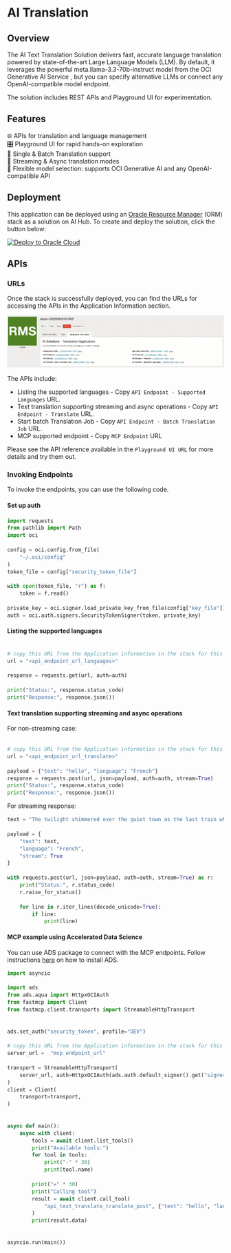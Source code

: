 # AI Translation

## Overview

The AI Text Translation Solution delivers fast, accurate language translation powered by state-of-the-art Large Language Models (LLM). By default, it leverages the powerful meta.llama-3.3-70b-instruct model from the OCI Generative AI Service , but you can specify alternative LLMs or connect any OpenAI-compatible model endpoint.

The solution includes REST APIs and Playground UI for experimentation.

## Features

🌐 APIs for translation and language management  
🎛️ Playground UI for rapid hands-on exploration  
📝 Single & Batch Translation support  
🚀 Streaming & Async translation modes  
🔗 Flexible model selection: supports OCI Generative AI and any OpenAI-compatible API

## Deployment
This application can be  deployed using an [Oracle Resource Manager](https://docs.oracle.com/en-us/iaas/Content/ResourceManager/Concepts/resourcemanager.htm) (ORM) stack as a solution on AI Hub.  To create and deploy the solution, click the button below:

[![Deploy to Oracle Cloud][magic_button]][magic_stack]

## APIs

### URLs
Once the stack is successfully deployed, you can find the URLs for accessing the APIs in the Application Information section.

![Document Converter Stack](imgs/ai_translation_app_stack_successful.png)



The APIs include:
* Listing the supported languages - Copy `API Endpoint - Supported Languages` URL.
* Text translation supporting streaming and async operations - Copy `API Endpoint - Translate` URL.
* Start batch Translation Job - Copy `API Endpoint - Batch Translation Job` URL.
* MCP supported endpoint - Copy `MCP Endpoint` URL

Please see the API reference available in the `Playground UI URL` for more details and try them out.

### Invoking Endpoints

To invoke the endpoints, you can use the following code. 

#### Set up auth

```python
import requests
from pathlib import Path
import oci

config = oci.config.from_file(
    "~/.oci/config"
)
token_file = config["security_token_file"]

with open(token_file, "r") as f:
    token = f.read()

private_key = oci.signer.load_private_key_from_file(config["key_file"])
auth = oci.auth.signers.SecurityTokenSigner(token, private_key)

```

#### Listing the supported languages

```python

# copy this URL from the Application information in the stack for this API
url = "<api_endpoint_url_languages>"

response = requests.get(url, auth=auth)

print("Status:", response.status_code)
print("Response:", response.json())

```

#### Text translation supporting streaming and async operations

For non-streaming case:
```python

# copy this URL from the Application information in the stack for this API
url = "<api_endpoint_url_translate>"

payload = {"text": "hello", "language": "French"}
response = requests.post(url, json=payload, auth=auth, stream=True)
print("Status:", response.status_code)
print("Response:", response.json())
```

For streaming response:

```python
text = "The twilight shimmered over the quiet town as the last train whistled in the distance. A lone cat perched atop a fence, its eyes reflecting the amber glow of a streetlamp. Inside a nearby café, the faint hum of jazz blended with the gentle clinking of cups. Somewhere, a typewriter clicked — each keystroke a heartbeat in the rhythm of a sleepless night. Outside, rain began to fall, soft and steady, painting the cobblestones with fleeting constellations of light."

payload = {
    "text": text,
    "language": "French",
    "stream": True
}

with requests.post(url, json=payload, auth=auth, stream=True) as r:
    print("Status:", r.status_code)
    r.raise_for_status()

    for line in r.iter_lines(decode_unicode=True):
        if line:
            print(line)
```

#### MCP example using Accelerated Data Science

You can use ADS package to connect with the MCP endpoints. Follow instructions [here](https://accelerated-data-science.readthedocs.io/en/latest/user_guide/cli/quickstart.html) on how to install ADS.


```python
import asyncio

import ads
from ads.aqua import HttpxOCIAuth
from fastmcp import Client
from fastmcp.client.transports import StreamableHttpTransport


ads.set_auth("security_token", profile="DEV")

# copy this URL from the Application information in the stack for this endpoint
server_url =  "mcp_endpoint_url"

transport = StreamableHttpTransport(
    server_url, auth=HttpxOCIAuth(ads.auth.default_signer().get("signer"))
)
client = Client(
    transport=transport,
)


async def main():
    async with client:
        tools = await client.list_tools()
        print("Available tools:")
        for tool in tools:
            print("-" * 30)
            print(tool.name)

        print("=" * 30)
        print("Calling tool")
        result = await client.call_tool(
            "api_text_translate_translate_post", {"text": "hello", "language": "French"}
        )
        print(result.data)


asyncio.run(main())
```

[magic_button]: https://oci-resourcemanager-plugin.plugins.oci.oraclecloud.com/latest/deploy-to-oracle-cloud.svg
[magic_stack]: https://cloud.oracle.com/resourcemanager/stacks/create?zipUrl=https://github.com/oracle-samples/oci-data-science-ai-samples/releases/latest/download/ai-translation.zip
